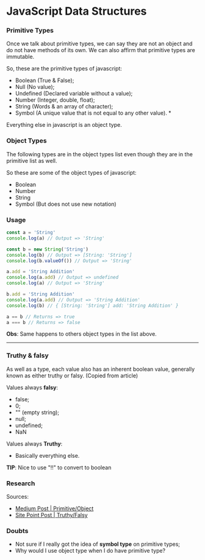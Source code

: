 
# JavaScript Data Structures

### Primitive Types

Once we talk about primitive types, we can say they are not
an object and do not have methods of its own.
We can also affirm that primitive types are immutable.

So, these are the primitive types of javascript:
- Boolean (True & False);
- Null (No value);
- Undefined (Declared variable without a value);
- Number (Integer, double, float);
- String (Words & an array of character);
- Symbol (A unique value that is not equal to any other value). *

Everything else in javascript is an object type.

### Object Types

The following types are in the object types list even though they are in the primitive list as well.

So these are some of the object types of javascript:
- Boolean
- Number
- String
- Symbol (But does not use new notation)

### Usage

```js
const a = 'String'
console.log(a) // Output => 'String'

const b = new String('String')
console.log(b) // Output => [String: 'String']
console.log(b.valueOf()) // Output => 'String'

a.add = 'String Addition'
console.log(a.add) // Output => undefined
console.log(a) // Output => 'String'

b.add = 'String Addition'
console.log(a.add) // Output => 'String Addition'
console.log(b) // { [String: 'String'] add: 'String Addition' }

a == b // Returns => true
a === b // Returns => false
```
<b>Obs</b>: Same happens to others object types in the list above.

_____

### Truthy & falsy

As well as a type, each value also has an inherent boolean value, generally known as either truthy or falsy. (Copied from article)

Values always <b>falsy</b>:
  - false;
  - 0;
  - "" (empty string);
  - null;
  - undefined;
  - NaN

  Values always <b>Truthy</b>:

  - Basically everything else.

  <b>TIP</b>: Nice to use "!!" to convert to boolean


### Research

Sources:
- [Medium Post | Primitive/Object](https://codeburst.io/javascript-essentials-types-data-structures-3ac039f9877b)
- [Site Point Post | Truthy/Falsy](https://www.sitepoint.com/javascript-truthy-falsy/)
### Doubts

- Not sure if I really got the idea of <b>symbol type</b> on primitive types;
- Why would I use object type when I do have primitive type?
